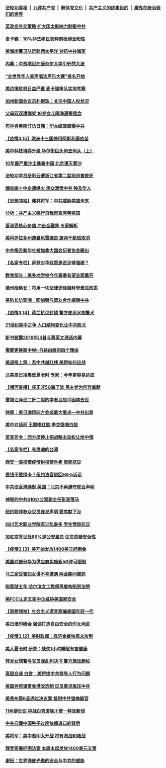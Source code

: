 

####  [法轮功真相](../../../../basic/blob/master/README.md?t=03161901) &nbsp;|&nbsp; [九评共产党](../../../../9ping.md/blob/master/README.md?t=03161901) &nbsp;|&nbsp; [解体党文化](../../../../jtdwh.md/blob/master/README.md?t=03161901)  &nbsp;|&nbsp; [共产主义的终极目的](../../../../gczydzjmd.md/blob/master/README.md?t=03161901) &nbsp;|&nbsp; [魔鬼在统治我们的世界](../../../../mgztzwmdsj.md/blob/master/README.md?t=03161901) 

#### [英改变外交策略 扩大印太影响力制衡中共](../pages/nf4514/n12814355.md?t=03161901) 

#### [麦卡锡：10%非法移民获释前检测呈阳性](../pages/nf4514/n12814214.md?t=03161901) 

#### [美海岸警卫队远赴西太平洋 对抗中共海军](../pages/nf4514/n12813464.md?t=03161901) 

#### [内幕：中资项目在康奈尔大学引轩然大波](../pages/nf4514/n12813486.md?t=03161901) 

#### [“全世界华人美声唱法声乐大赛”报名开始](../pages/nf4514/n12813222.md?t=03161901) 

#### [美边境危机日益严重 麦卡锡率队实地考察](../pages/nf4514/n12813037.md?t=03161901) 

#### [加州新国会议员朴银珠：关注中国人权状况](../pages/nf4514/n12811443.md?t=03161901) 

#### [父母双双遭绑架 16岁女儿隔海遥寄思念](../pages/nf4514/n12811629.md?t=03161901) 

#### [布林肯奥斯汀访日韩：印太结盟威慑中共](../pages/nf4514/n12812701.md?t=03161901) 

#### [【疫情3.15】欧洲十三国停用阿斯利康疫苗](../pages/nf4514/n12812063.md?t=03161901) 

#### [美中科技博弈升级 华尔街巨头何去何从（上）](../pages/nf4514/n12811043.md?t=03161901) 

#### [10年最严重沙尘暴袭中国 北京漫天黄沙](../pages/nf4514/n12811670.md?t=03161901) 

#### [法轮功学员岳彩云遭浙江省第二监狱迫害致死](../pages/nf4514/n12810352.md?t=03161901) 

#### [缅甸逾十中企遭纵火 民众泄愤中共 殃及华人](../pages/nf4514/n12810697.md?t=03161901) 

#### [【思想领袖】弗林将军：中共威胁美国未来](../pages/nf4514/n12807957.md?t=03161901) 

#### [分析：共产主义强行自我审查席卷美国](../pages/nf4514/n12805934.md?t=03161901) 

#### [香港丢核心价值 冲击金融界 专家解析](../pages/nf4514/n12810922.md?t=03161901) 

#### [美科罗拉多州遭暴风雪袭击 逾两千航班取消](../pages/nf4514/n12810894.md?t=03161901) 

#### [中共喉舌新华社被加拿大国会记者协会踢出](../pages/nf4514/n12810591.md?t=03161901) 

#### [【名家专栏】拜登对华政策是否足够强硬？](../pages/nf4514/n12810406.md?t=03161901) 

#### [教育部长：美多地学校今年春季有望全面重开](../pages/nf4514/n12810691.md?t=03161901) 

#### [德州检察长：将用一切法律途径阻拜登激进政策](../pages/nf4514/n12810609.md?t=03161901) 

#### [美防长访亚洲：盼加强与盟友合作威慑中共](../pages/nf4514/n12810505.md?t=03161901) 

#### [【疫情3.14】荷兰抗议封锁  警方使用水炮警犬](../pages/nf4514/n12810268.md?t=03161901) 

#### [21世纪美中之争 人口结构变化让中共败北](../pages/nf4514/n12805873.md?t=03161901) 

#### [新书披露2016年川普与蔡英文通话内幕](../pages/nf4514/n12809953.md?t=03161901) 

#### [需要更换家中Wi-Fi路由器的四个理由](../pages/nf4514/n12796136.md?t=03161901) 

#### [美退役上将：若中共越红线 美将如何应战](../pages/nf4514/n12801026.md?t=03161901) 

#### [北美周日凌晨改夏令时 专家：今年更容易适应](../pages/nf4514/n12809806.md?t=03161901) 

#### [【横河直播】任正非5G骗了谁 民主党为何弃库默](../pages/nf4514/n12809877.md?t=03161901) 

#### [曾揭江泽民二奸二假的学者吕加平因病去世](../pages/nf4514/n12809630.md?t=03161901) 

#### [钟原：美日澳印四方会谈最大看点—中共出局](../pages/nf4514/n12809552.md?t=03161901) 

#### [美中对话前 王毅唱红脸 李克强唱白脸](../pages/nf4514/n12809059.md?t=03161901) 

#### [英军司令：西方须停止把战略主动权让给中俄](../pages/nf4514/n12809735.md?t=03161901) 

#### [【名家专栏】有灵魂的台湾](../pages/nf4514/n12809175.md?t=03161901) 

#### [西安一高校借疫情封校禁外卖 商家抗议](../pages/nf4514/n12809467.md?t=03161901) 

#### [要钱不要绿卡？纽约法官驳回EB-5诉讼](../pages/nf4514/n12808660.md?t=03161901) 

#### [中共改香港选制 英国：北京不再遵守联合声明](../pages/nf4514/n12809295.md?t=03161901) 

#### [神秘的中共610办公室副主任彭波落马](../pages/nf4514/n12809139.md?t=03161901) 

#### [纽约联邦参众议员连发声明 要库默下台](../pages/nf4514/n12808677.md?t=03161901) 

#### [四川艺术职业学院军训乱象多 学生愤怒抗议](../pages/nf4514/n12809081.md?t=03161901) 

#### [加驻京签证处86%是公安雇员 议员质疑安全性](../pages/nf4514/n12805874.md?t=03161901) 

#### [【疫情3.13】美开始发放1400美元纾困金](../pages/nf4514/n12808991.md?t=03161901) 

#### [美国对部分华为供应商实施新5G许可限制](../pages/nf4514/n12808388.md?t=03161901) 

#### [马三家受害妇女讲不幸遭遇 两会期间被抓](../pages/nf4514/n12808335.md?t=03161901) 

#### [陷冤狱五年 哈尔滨女工程师再被构陷到法院](../pages/nf4514/n12804529.md?t=03161901) 

#### [美FCC认定五家中企威胁美国家安全](../pages/nf4514/n12808065.md?t=03161901) 

#### [【思想领袖】社会主义谎言欺骗美国年轻一代](../pages/nf4514/n12807414.md?t=03161901) 

#### [美日澳印峰会 强调打造自由安全的印太地区](../pages/nf4514/n12807859.md?t=03161901) 

#### [【疫情3.12】美财政部：救济金最快周末收到](../pages/nf4514/n12806805.md?t=03161901) 

#### [美入夏令时 研究：缺失1小时睡眠有害健康](../pages/nf4514/n12807415.md?t=03161901) 

#### [转发女辅警与官员淫乱判决书 警方施压删帖](../pages/nf4514/n12807627.md?t=03161901) 

#### [高层会谈 白宫：美将提中共领导人行为问题](../pages/nf4514/n12807687.md?t=03161901) 

#### [美国务院谴责香港改选制 议员要求施压中共](../pages/nf4514/n12807407.md?t=03161901) 

#### [美弗州第6县通过决议案 抵制中共强摘器官](../pages/nf4514/n12805218.md?t=03161901) 

#### [11州提动议 挑战白宫废除川普一移民新规](../pages/nf4514/n12805929.md?t=03161901) 

#### [中共自曝中国种子过度依赖进口的背后](../pages/nf4514/n12804254.md?t=03161901) 

#### [美将军：美中若印太开战 将有海战和陆战](../pages/nf4514/n12805183.md?t=03161901) 

#### [拜登签署纾困法案 本周末起发放1400美元支票](../pages/nf4514/n12805426.md?t=03161901) 

#### [谢田：世界海底光缆的安全与中共的威胁](../pages/nf4514/n12805341.md?t=03161901) 


